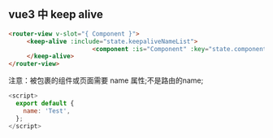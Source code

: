 ## vue3 中 keep alive

```html
<router-view v-slot="{ Component }">
     <keep-alive :include="state.keepaliveNameList">
                       <component :is="Component" :key="state.componentKey" />
     </keep-alive>
</router-view>
```
 
注意：被包裹的组件或页面需要 name 属性;不是路由的name;

```js
<script>
  export default {
    name: 'Test',
  };
</script>

```